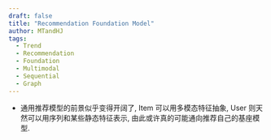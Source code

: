 ```yaml
---
draft: false
title: "Recommendation Foundation Model"
author: MTandHJ
tags:
  - Trend
  - Recommendation
  - Foundation
  - Multimodal
  - Sequential
  - Graph
---
```


- 通用推荐模型的前景似乎变得开阔了, Item 可以用多模态特征抽象, User 则天然可以用序列和某些静态特征表示, 由此或许真的可能通向推荐自己的基座模型. 


<!-- 使用更高效的CSS加载方式 -->
<link rel="stylesheet" href="/css/timeline.css">

<div id="timeline">
  <!-- 时间线将由 JavaScript 自动生成 -->
</div>

<script>
// 时间线数据
window.timelineData = [

  {
    "date": "2025-09-22",
    "title": "OnePiece",
    "description": "Shoppe 的 retrieval & ranking 混合 (bi-directional) Transformer: 丰富的 Context 以及渐进式的多步推理",
    "paperUrl": "http://arxiv.org/abs/2509.18091",
    "imageUrl": "https://raw.githubusercontent.com/MTandHJ/blog_source/master/images/20250924203824.png",
    "importance": "novel"
  },

  }
    "date": "2025-09-08",
    "title": "UniSearch",
    "description": "快手的端到端生成式检索模型: Progressive Contrastive Learning & SimVQ",
    "paperUrl": "/posts/unisearch/",
    "imageUrl": "https://raw.githubusercontent.com/MTandHJ/blog_source/master/images/20250910121256.png",
    "importance": "emmm"
  },

  {
    "date": "2025-09-04",
    "title": "OneSearch",
    "description": "快手的生成式检索模型, 在向量量化前引入协同和语义融合",
    "paperUrl": "http://arxiv.org/abs/2509.03236",
    "imageUrl": "https://raw.githubusercontent.com/MTandHJ/blog_source/master/images/20250905144845.png",
    "importance": "emmm"
  },

  {
    "date": "2025-09-03",
    "title": "RecBase: Generative Foundation Model Pretraining for Zero-Shot Recommendation",
    "description": "华为在多个开源数据集上训练的生成式推荐模型, 利用课程学习训练 Tokenizer",
    "paperUrl": "http://arxiv.org/abs/2509.03131",
    "imageUrl": "https://raw.githubusercontent.com/MTandHJ/blog_source/master/images/20250905151002.png",
    "importance": "emmm"
  },

  {
    "date": "2025-08-29",
    "title": "RECBENCH-MD",
    "description": "基座模型通用推荐能力 Benchmark: 19 基座模型 & 10 场景 & 15 数据集",
    "paperUrl": "http://arxiv.org/abs/2508.21354",
    "imageUrl": "https://raw.githubusercontent.com/MTandHJ/blog_source/master/images/20250902131304.png",
    "importance": "emmm"
  },

  {
    "date": "2025-08-28",
    "title": "OneRecv2",
    "description": "提出 Lazy Decoder 以提高效率 & 用户反馈作为强化学习信号",
    "paperUrl": "http://arxiv.org/abs/2508.20900",
    "imageUrl": "https://raw.githubusercontent.com/MTandHJ/blog_source/master/images/20250902113832.png",
    "importance": "emmm"
  },

  {
    "date": "2025-08-28",
    "title": "PSRQ",
    "description": "Progressive Semantic Residual Quantization: 残差与残差补的量化",
    "paperUrl": "/posts/psrq/",
    "imageUrl": "https://raw.githubusercontent.com/MTandHJ/blog_source/master/images/20250901114718.png",
    "importance": "emmm"
  },

  {
    "date": "2025-08-15",
    "title": "DQ-VAE",
    "description": "在 SVD 分解张成的子空间中分别进行向量量化",
    "paperUrl": "/posts/dqrec/",
    "imageUrl": "https://raw.githubusercontent.com/MTandHJ/blog_source/master/images/20250819115929.png",
    "importance": "emmm"
  },

  {
    "date": "2025-08-14",
    "title": "DAS",
    "description": "协同对齐 & 量化: One-Stage Contrastive Alignment",
    "paperUrl": "http://arxiv.org/abs/2508.10584",
    "imageUrl": "https://raw.githubusercontent.com/MTandHJ/blog_source/master/images/20250817173717.png",
    "importance": "emmm"
  },

  {
    "date": "2025-08-13",
    "title": "SPARC",
    "description": "双塔模型 & End-to-End joint learning CodeBook",
    "paperUrl": "http://arxiv.org/abs/2508.09090",
    "imageUrl": "https://raw.githubusercontent.com/MTandHJ/blog_source/master/images/20250814110606.png",
    "importance": "emmm"
  },

  {
    "date": "2025-08-06",
    "title": "HiD-VAE",
    "description": "借助 LLM 打标的 Tag 来限制 RQ-VAE 量化过程, 得到解释性更强的 Semantic IDs",
    "paperUrl": "http://arxiv.org/abs/2508.04618",
    "imageUrl": "https://raw.githubusercontent.com/MTandHJ/blog_source/master/images/20250808155357.png",
    "importance": "emmm"
  },

  {
    "date": "2025-07-29",
    "title": "GRID",
    "description": "Snap 提出的一个生成式推荐的训练框架, 并分析比较了一些常用的 Tricks",
    "paperUrl": "/posts/grid/",
    "imageUrl": "https://raw.githubusercontent.com/MTandHJ/blog_source/master/images/20250803135947.png",
    "importance": "novel"
  },

  {
    "date": "2025-06-13",
    "title": "RecFound",
    "description": "华为提出的 Recommendation Foundation Model 的设想: 通过多样的 Embedding/Generative + Task-specific MoE + Adaptive Sampling 来增强 LLM",
    "paperUrl": "https://arxiv.org/abs/2506.11999",
    "imageUrl": "https://raw.githubusercontent.com/MTandHJ/blog_source/master/images/20250703193553.png",
    "importance": "emmm"
  },

  {
    "date": "2025-05-24",
    "title": "MTGR",
    "description": "美团将 HSTU 应用到 ranking 阶段的尝试: Group Normalization 对齐不同语义空间的操作有点意思",
    "paperUrl": "https://arxiv.org/abs/2505.18654",
    "imageUrl": "https://raw.githubusercontent.com/MTandHJ/blog_source/master/images/20250703193650.png",
    "importance": "emmm"
  },

  {
    "date": "2025-04-23",
    "title": "UniGRF",
    "description": "用 Next-item 统一 Retrieval and Ranking, 强调 ranking 对于 retrieval 阶段的辅助",
    "paperUrl": "https://arxiv.org/abs/2504.16454",
    "imageUrl": "https://raw.githubusercontent.com/MTandHJ/blog_source/master/images/20250703193745.png",
    "importance": "emmm"
  },

  {
    "date": "2025-03-15",
    "title": "CCFRec",
    "description": "通过 Q-Former 将 semantic IDs 转换为 textual IDs, 旨在实现协同/文本特征的高效融合",
    "paperUrl": "/posts/ccfrec/",
    "imageUrl": "https://raw.githubusercontent.com/MTandHJ/blog_source/master/images/20250727103615.png",
    "importance": "novel"
  },

  {
    "date": "2025-03-04",
    "title": "COBRA",
    "description": "百度提出了一种通过离散编码衍生到稠密表示的框架, 二者结合可以获得更好的效果",
    "paperUrl": "/posts/cobra/",
    "imageUrl": "https://raw.githubusercontent.com/MTandHJ/blog_source/master/images/20250630162957.png",
    "importance": "novel"
  },

  {
    "date": "2025-02-26",
    "title": "OneRec",
    "description": "端到端生成式推荐在快手团队的尝试, 主要用于视频流推荐, 特征处理 + 离散编码 + reward",
    "paperUrl": "/posts/onerec/",
    "imageUrl": "https://raw.githubusercontent.com/MTandHJ/blog_source/master/images/20250415143509.png",
    "importance": "novel"
  },

  {
    "date": "2025-02-23",
    "title": "Unified Semantic and ID Representation Learning",
    "description": "Unified Semantic and ID Representation Learning",
    "paperUrl": "/posts/unified-semantic-id/",
    "imageUrl": "https://raw.githubusercontent.com/MTandHJ/blog_source/master/images/20250808113842.png",
    "importance": "emmm"
  },

  {
    "date": "2025-02-13",
    "title": "PrefEval",
    "description": "一个衡量 LLM 是否具备 Preference Following 的 Benchmark",
    "paperUrl": "https://arxiv.org/abs/2502.09597",
    "imageUrl": "https://raw.githubusercontent.com/MTandHJ/blog_source/master/images/20250703194123.png",
    "importance": "emmm"
  },

  {
    "date": "2025-02-12",
    "title": "MoLoRec",
    "description": "LLM-based, Domain-general + Domain-specific LoRAs",
    "paperUrl": "https://arxiv.org/pdf/2502.08271",
    "imageUrl": "https://raw.githubusercontent.com/MTandHJ/blog_source/master/images/20250703194240.png",
    "importance": "emmm"
  },

  {
    "date": "2024-11-27",
    "title": "LIGER",
    "description": "发现了生成式推荐容易过拟合到见过的 Code 组合, 导致在 Cold-start 商品上表现反而极差",
    "paperUrl": "/posts/liger/",
    "imageUrl": "https://raw.githubusercontent.com/MTandHJ/blog_source/master/images/20250327143851.png",
    "importance": "novel"
  },

  {
    "date": "2024-07-07",
    "title": "AlphaRec",
    "description": "论证了 LLM 有着不逊色 BERT 类模型的编码能力, 同时扩展了用户意图嵌入等方向",
    "paperUrl": "/posts/alpharec/",
    "imageUrl": "https://raw.githubusercontent.com/MTandHJ/blog_source/master/images/20250323131310.png",
    "importance": "novel"
  },

  {
    "date": "2024-06-24",
    "title": "EAGER",
    "description": "Behavior & Semantic + 分层 K-means 离散编码 + 对比学习",
    "paperUrl": "https://arxiv.org/abs/2406.14017",
    "imageUrl": "https://raw.githubusercontent.com/MTandHJ/blog_source/master/images/20250703194455.png",
    "importance": "emmm"
  },

  {
    "date": "2024-03-27",
    "title": "IDGenRec",
    "description": "利用语言模型'精炼'出文本 ID, 用于 Base Recommender 的 Diverse Beam Search 生成",
    "paperUrl": "https://arxiv.org/abs/2403.19021",
    "imageUrl": "https://raw.githubusercontent.com/MTandHJ/blog_source/master/images/20250703194615.png",
    "importance": "emmm"
  },

  {
    "date": "2024-02-27",
    "title": "HSTU",
    "description": "通过 Action 统一 retrieval 和 ranking. 针对 transformers Attention 的改进很吸引人, 而且似乎已经被工业界验证了",
    "paperUrl": "https://arxiv.org/abs/2402.17152",
    "imageUrl": "https://raw.githubusercontent.com/MTandHJ/blog_source/master/images/20250703194644.png",
    "importance": "seminal"
  },

  {
    "date": "2023-11-15",
    "title": "LC-Rec",
    "description": "LLM + RQ-VAE + 非常丰富的多任务训练",
    "paperUrl": "/posts/lc-rec/",
    "imageUrl": "https://raw.githubusercontent.com/MTandHJ/blog_source/master/images/20250628191520.png",
    "importance": "novel"
  },

  {
    "date": "2023-05-08",
    "title": "Tiger",
    "description": "向量量化用于生成式推荐",
    "paperUrl": "https://arxiv.org/abs/2305.05065",
    "imageUrl": "https://raw.githubusercontent.com/MTandHJ/blog_source/master/images/20250703194801.png",
    "importance": "seminal"
  },

  {
    "date": "2023-03-24",
    "title": "MoRec",
    "description": "实验详细探讨了 ID- vs. Modality-based 的现阶段差距",
    "paperUrl": "https://arxiv.org/abs/2303.13835",
    "imageUrl": "https://raw.githubusercontent.com/MTandHJ/blog_source/master/images/20250703194846.png",
    "importance": "novel"
  },

  {
    "date": "2022-06-13",
    "title": "UniSRec",
    "description": "仅基于文本实现的多场景可迁移序列推荐模型, 引入了 MoE-enhanced Adaptor 以及相应的 Parameter-Efficient Fine-tuning",
    "paperUrl": "https://arxiv.org/abs/2206.05941",
    "imageUrl": "https://raw.githubusercontent.com/MTandHJ/blog_source/master/images/20250703194956.png",
    "importance": "seminal"
  },

];
</script>

<script src="/js/timeline.js"></script>
